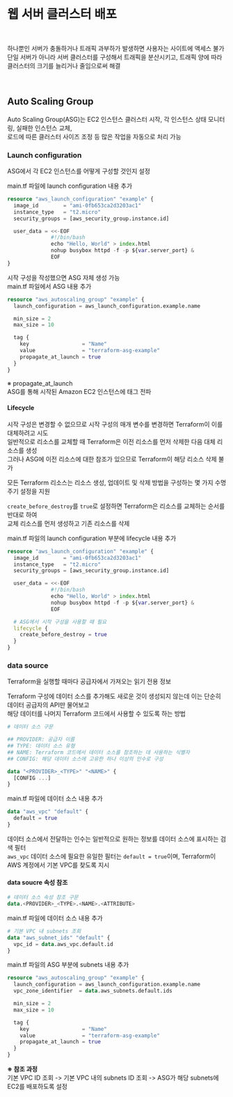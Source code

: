 # 웹 서버 클러스터 배포

<br>

하나뿐인 서버가 충돌하거나 트래픽 과부하가 발생하면 사용자는 사이트에 액세스 불가  
단일 서버가 아니라 서버 클러스터를 구성해서 트래픽을 분산시키고, 트래픽 양에 따라 클러스터의 크기를 늘리거나 줄임으로써 해결

<br>

## Auto Scaling Group
Auto Scaling Group(ASG)는 EC2 인스턴스 클러스터 시작, 각 인스턴스 상태 모니터링, 실패한 인스턴스 교체,  
로드에 따른 클러스터 사이즈 조정 등 많은 작업을 자동으로 처리 가능

### Launch configuration
ASG에서 각 EC2 인스턴스를 어떻게 구성할 것인지 설정

main.tf 파일에 launch configuration 내용 추가  
```terraform
resource "aws_launch_configuration" "example" {
  image_id        = "ami-0fb653ca2d3203ac1"
  instance_type   = "t2.micro"
  security_groups = [aws_security_group.instance.id]

  user_data = <<-EOF
              #!/bin/bash
              echo "Hello, World" > index.html
              nohup busybox httpd -f -p ${var.server_port} &
              EOF
}
```

시작 구성을 작성했으면 ASG 자체 생성 가능  
main.tf 파일에서 ASG 내용 추가  
```terraform
resource "aws_autoscaling_group" "example" {
  launch_configuration = aws_launch_configuration.example.name

  min_size = 2
  max_size = 10

  tag {
    key                 = "Name"
    value               = "terraform-asg-example"
    propagate_at_launch = true
  }
}
```

※ propagate_at_launch  
ASG를 통해 시작된 Amazon EC2 인스턴스에 태그 전파

#### Lifecycle
시작 구성은 변경할 수 없으므로 시작 구성의 매개 변수를 변경하면 Terraform이 이를 대체하려고 시도  
일반적으로 리소스를 교체할 때 Terraform은 이전 리소스를 먼저 삭제한 다음 대체 리소스를 생성  
그러나 ASG에 이전 리소스에 대한 참조가 있으므로 Terraform이 해당 리소스 삭제 불가

모든 Terraform 리소스는 리소스 생성, 업데이트 및 삭제 방법을 구성하는 몇 가지 수명 주기 설정을 지원  

`create_before_destroy`를 `true`로 설정하면 Terraform은 리소스를 교체하는 순서를 반대로 하여  
교체 리소스를 먼저 생성하고 기존 리소스를 삭제

main.tf 파일의 launch configuration 부분에 lifecycle 내용 추가  
```terraform
resource "aws_launch_configuration" "example" {
  image_id        = "ami-0fb653ca2d3203ac1"
  instance_type   = "t2.micro"
  security_groups = [aws_security_group.instance.id]

  user_data = <<-EOF
              #!/bin/bash
              echo "Hello, World" > index.html
              nohup busybox httpd -f -p ${var.server_port} &
              EOF

  # ASG에서 시작 구성을 사용할 때 필요
  lifecycle {
    create_before_destroy = true
  }
}
```

### data source
Terraform을 실행할 때마다 공급자에서 가져오는 읽기 전용 정보

Terraform 구성에 데이터 소스를 추가해도 새로운 것이 생성되지 않는데 이는 단순히 데이터 공급자의 API만 물어보고  
해당 데이터를 나머지 Terraform 코드에서 사용할 수 있도록 하는 방법

```terraform
# 데이터 소스 구문

## PROVIDER: 공급자 이름
## TYPE: 데이터 소스 유형
## NAME: Terraform 코드에서 데이터 소스를 참조하는 데 사용하는 식별자
## CONFIG: 해당 데이터 소스에 고유한 하나 이상의 인수로 구성

data "<PROVIDER>_<TYPE>" "<NAME>" {
  [CONFIG ...]
}
```

main.tf 파일에 데이터 소스 내용 추가  
```terraform
data "aws_vpc" "default" {
  default = true
}
```

데이터 소스에서 전달하는 인수는 일반적으로 원하는 정보를 데이터 소스에 표시하는 검색 필터  
`aws_vpc` 데이터 소스에 필요한 유일한 필터는 `default = true`이며, Terraform이 AWS 계정에서 기본 VPC를 찾도록 지시

#### data soucre 속성 참조
```terraform
# 데이터 소스 속성 참조 구문
data.<PROVIDER>_<TYPE>.<NAME>.<ATTRIBUTE>
```

main.tf 파일에 데이터 소스 내용 추가  
```terraform
# 기본 VPC 내 subnets 조회
data "aws_subnet_ids" "default" {
  vpc_id = data.aws_vpc.default.id
}
```

main.tf 파일의 ASG 부분에 subnets 내용 추가  
```terraform
resource "aws_autoscaling_group" "example" {
  launch_configuration = aws_launch_configuration.example.name
  vpc_zone_identifier  = data.aws_subnets.default.ids

  min_size = 2
  max_size = 10

  tag {
    key                 = "Name"
    value               = "terraform-asg-example"
    propagate_at_launch = true
  }
}
```

**※ 참조 과정**  
기본 VPC ID 조회 -> 기본 VPC 내의 subnets ID 조회 -> ASG가 해당 subnets에 EC2를 배포하도록 설정
